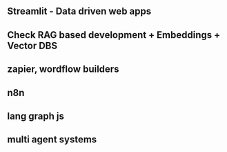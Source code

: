 ## Streamlit - Data driven web apps
## Check RAG based development + Embeddings + Vector DBS
## zapier, wordflow builders
## n8n
## lang graph js
## multi agent systems